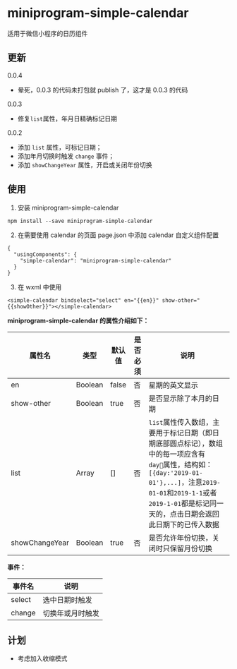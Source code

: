 # miniprogram-simple-calendar

适用于微信小程序的日历组件

## 更新

0.0.4

- 晕死，0.0.3 的代码未打包就 publish 了，这才是 0.0.3 的代码

0.0.3

- 修复`list`属性，年月日精确标记日期

0.0.2

- 添加 `list` 属性，可标记日期；
- 添加年月切换时触发 `change` 事件；
- 添加 `showChangeYear` 属性，开启或关闭年份切换

## 使用

1. 安装 miniprogram-simple-calendar

```
npm install --save miniprogram-simple-calendar
```

2. 在需要使用 calendar 的页面 page.json 中添加 calendar 自定义组件配置

```
{
  "usingComponents": {
    "simple-calendar": "miniprogram-simple-calendar"
  }
}
```

3. 在 wxml 中使用

```
<simple-calendar bindselect="select" en="{{en}}" show-other="{{showOther}}"></simple-calendar>
```

**miniprogram-simple-calendar 的属性介绍如下：**

| 属性名         | 类型    | 默认值 | 是否必须 | 说明                                                                                                                                                                                                                           |
| -------------- | ------- | ------ | -------- | ------------------------------------------------------------------------------------------------------------------------------------------------------------------------------------------------------------------------------ |
| en             | Boolean | false  | 否       | 星期的英文显示                                                                                                                                                                                                                 |
| show-other     | Boolean | true   | 否       | 是否显示除了本月的日期                                                                                                                                                                                                         |
| list           | Array   | []     | 否       | `list`属性传入数组，主要用于标记日期（即日期底部圆点标记），数组中的每一项应含有`day`属性，结构如：`[{day:'2019-01-01'},...]`，注意`2019-01-01`和`2019-1-1`或者`2019-1-01`都是标记同一天的，点击日期会返回此日期下的已传入数据 |
| showChangeYear | Boolean | true   | 否       | 是否允许年份切换，关闭时只保留月份切换                                                                                                                                                                                         |

**事件：**

| 事件名 | 说明             |
| ------ | ---------------- |
| select | 选中日期时触发   |
| change | 切换年或月时触发 |

## 计划

- 考虑加入收缩模式
